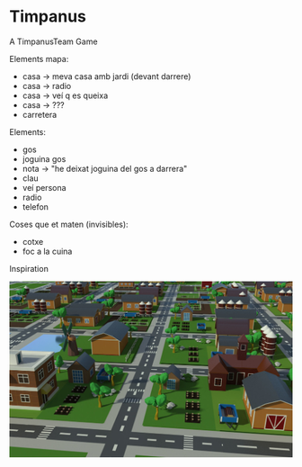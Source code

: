 # Timpanus
A TimpanusTeam Game

Elements mapa:

 - casa -> meva casa amb jardi (devant darrere)
 - casa -> radio
 - casa -> veí q es queixa
 - casa -> ???
 - carretera


Elements:

 - gos
 - joguina gos
 - nota -> "he deixat joguina del gos a darrera"
 - clau
 - veí persona
 - radio
 - telefon

Coses que et maten (invisibles):

 - cotxe
 - foc a la cuina

Inspiration

![Screenshot](town.jpg)
